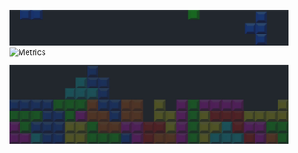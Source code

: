 
<img src="/c.png" alt="Metrics" width="100%" height = "30%"><br>
![Metrics](https://metrics.lecoq.io/saulTejeda117?template=classic&languages=1&base.indepth=false&base.hireable=false&languages.limit=8&languages.threshold=0%25&languages.other=false&languages.colors=github&languages.sections=most-used&languages.indepth=false&languages.analysis.timeout=15&languages.categories=markup%2C%20programming&languages.recent.categories=markup%2C%20programming&languages.recent.load=300&languages.recent.days=14&config.timezone=America%2FMexico_City&config.display=large)

<img src="/b.jpg" alt="Metrics" width="100%" height = "30%">
